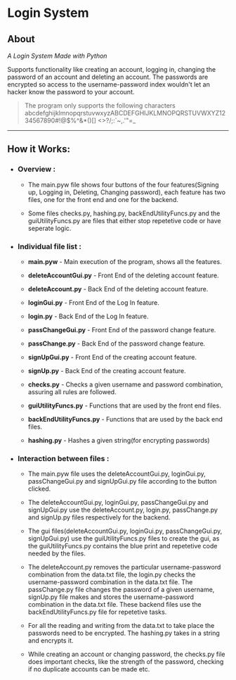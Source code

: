 # Login System

## About

*A Login System Made with Python*

Supports functionality like creating an account, logging in, changing the password of an account and deleting an account. The passwords are encrypted so access to the username-password index wouldn't let an hacker know the password to your account. 

> The program only supports the following characters
abcdefghijklmnopqrstuvwxyzABCDEFGHIJKLMNOPQRSTUVWXYZ1234567890#!@$%^&*()[] <>?/;:`~,.'"=_

---

## How it Works:
   

- ### Overview :
   * The main.pyw file shows four buttons of the four features(Signing up, Logging in, Deleting, Changing password), each feature has two files, one for the front end and one for the backend. 
   
   * Some files checks.py, hashing.py, backEndUtilityFuncs.py and the guiUtilityFuncs.py are files that either stop repetetive code or have seperate logic.


- ### Individual file list :
   
   * **main.pyw** - Main execution of the program, shows all the features.
   
   * **deleteAccountGui.py** - Front End of the deleting account feature.

   * **deleteAccount.py** - Back End of the deleting account feature.

   * **loginGui.py** - Front End of the Log In feature.

   * **login.py** - Back End of the Log In feature.

   * **passChangeGui.py** - Front End of the password change feature.

   * **passChange.py** - Back End of the password change feature.

   * **signUpGui.py** - Front End of the creating account feature.

   * **signUp.py** - Back End of the creating account feature.

   * **checks.py** - Checks a given username and password combination, assuring all rules are followed.

   * **guiUtilityFuncs.py** - Functions that are used by the front end files.
   
   * **backEndUtilityFuncs.py** - Functions that are used by the back end files.

   * **hashing.py** - Hashes a given string(for encrypting passwords)
   

- ### Interaction between files :
   * The main.pyw file uses the deleteAccountGui.py, loginGui.py, passChangeGui.py and signUpGui.py file according to the button clicked. 

   * The deleteAccountGui.py, loginGui.py, passChangeGui.py and signUpGui.py use the deleteAccount.py, login.py, passChange.py and signUp.py files respectively for the backend.

   * The gui files(deleteAccountGui.py, loginGui.py, passChangeGui.py, signUpGui.py) use the guiUtilityFuncs.py files to create the gui, as the guiUtilityFuncs.py contains the blue print and repetetive code needed by the files.

   * The deleteAccount.py removes the particular username-password combination from the data.txt file, the login.py checks the username-password combination in the data.txt file. The passChange.py file changes the password of a given username, signUp.py file makes and stores the username-password combination in the data.txt file. These backend files use the backEndUtilityFuncs.py file for repetetive tasks.

   * For all the reading and writing from the data.txt to take place the passwords need to be encrypted. The hashing.py takes in a string and encrypts it.

   * While creating an account or changing password, the checks.py file does important checks, like the strength of the password, checking if no duplicate accounts can be made etc.  
